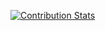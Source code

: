 [![Contribution Stats](https://github-contribution-stats.vercel.app/api/?username=sorer)](https://github.com/LordDashMe/github-contribution-stats/)
